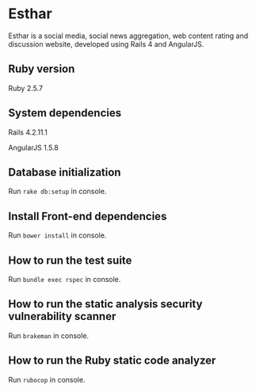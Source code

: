 # Esthar

Esthar is a social media, social news aggregation, web content rating and discussion website,
developed using Rails 4 and AngularJS.

## Ruby version

Ruby 2.5.7

## System dependencies

Rails 4.2.11.1

AngularJS 1.5.8

## Database initialization

Run `rake db:setup` in console.

## Install Front-end dependencies

Run `bower install` in console.

## How to run the test suite

Run `bundle exec rspec` in console.

## How to run the static analysis security vulnerability scanner

Run `brakeman` in console.

## How to run the Ruby static code analyzer

Run `rubocop` in console.
